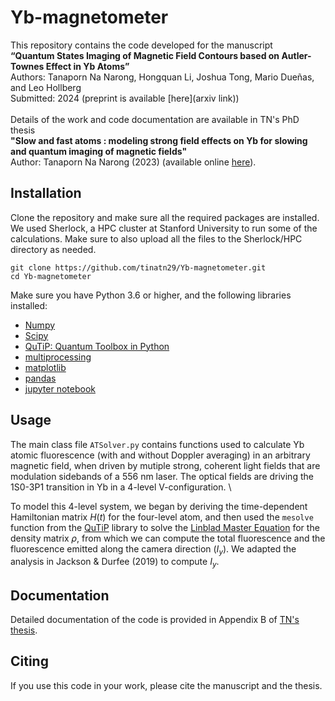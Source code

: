 # Yb-magnetometer
This repository contains the code developed for the manuscript \
**“Quantum States Imaging of Magnetic Field Contours based on Autler-Townes Effect in Yb Atoms”** \
Authors: Tanaporn Na Narong, Hongquan Li, Joshua Tong, Mario Dueñas, and Leo Hollberg \
Submitted: 2024 (preprint is available [here](arxiv link)) \
\
Details of the work and code documentation are available in TN's PhD thesis \
**"Slow and fast atoms : modeling strong field effects on Yb for slowing and quantum imaging of magnetic fields"** \
Author: Tanaporn Na Narong (2023) (available online [here](https://searchworks.stanford.edu/view/in00000001635)).

## Installation
Clone the repository and make sure all the required packages are installed. We used Sherlock, a HPC cluster at Stanford University to run some of the calculations. Make sure to also upload all the files to the Sherlock/HPC directory as needed.
```
git clone https://github.com/tinatn29/Yb-magnetometer.git
cd Yb-magnetometer
```
Make sure you have Python 3.6 or higher, and the following libraries installed: 
- [Numpy](https://numpy.org/)
- [Scipy](https://scipy.org/) 
- [QuTiP: Quantum Toolbox in Python](https://qutip.org/docs/4.0.2/index.html)
- [multiprocessing](https://docs.python.org/3/library/multiprocessing.html) 
- [matplotlib](https://matplotlib.org/)
- [pandas](https://pandas.pydata.org/)
- [jupyter notebook](https://jupyter.org/)

## Usage
The main class file `ATSolver.py` contains functions used to calculate Yb atomic fluorescence (with and without Doppler averaging) in an arbitrary magnetic field, when driven by mutiple strong, coherent light fields that are modulation sidebands of a 556 nm laser. The optical fields are driving the 1S0-3P1 transition in Yb in a 4-level V-configuration. \

To model this 4-level system, we began by deriving the time-dependent Hamiltonian matrix $H(t)$ for the four-level atom, and then used the `mesolve` function from the [QuTiP](https://qutip.org/docs/4.0.2/index.html) library to solve the [Linblad Master Equation](https://qutip.org/docs/latest/guide/dynamics/dynamics-master.html) for the density matrix $\rho$, from which we can compute the total fluorescence and the fluorescence emitted along the camera direction ($I_y$). We adapted the analysis in Jackson & Durfee (2019) to compute $I_y$.

## Documentation
Detailed documentation of the code is provided in Appendix B of [TN's thesis](https://searchworks.stanford.edu/view/in00000001635).

## Citing
If you use this code in your work, please cite the manuscript and the thesis.

